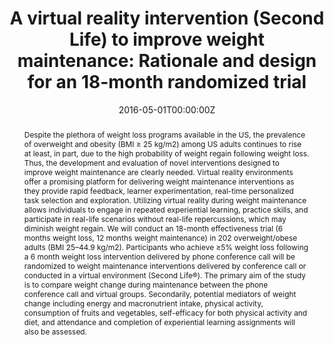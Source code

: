 ---
abstract: Despite the plethora of weight loss programs available in the US, the prevalence of overweight and obesity (BMI ≥ 25 kg/m2) among US adults continues to rise at least, in part, due to the high probability of weight regain following weight loss. Thus, the development and evaluation of novel interventions designed to improve weight maintenance are clearly needed. Virtual reality environments offer a promising platform for delivering weight maintenance interventions as they provide rapid feedback, learner experimentation, real-time personalized task selection and exploration. Utilizing virtual reality during weight maintenance allows individuals to engage in repeated experiential learning, practice skills, and participate in real-life scenarios without real-life repercussions, which may diminish weight regain. We will conduct an 18-month effectiveness trial (6 months weight loss, 12 months weight maintenance) in 202 overweight/obese adults (BMI 25–44.9 kg/m2). Participants who achieve ≥5% weight loss following a 6 month weight loss intervention delivered by phone conference call will be randomized to weight maintenance interventions delivered by conference call or conducted in a virtual environment (Second Life®). The primary aim of the study is to compare weight change during maintenance between the phone conference call and virtual groups. Secondarily, potential mediators of weight change including energy and macronutrient intake, physical activity, consumption of fruits and vegetables, self-efficacy for both physical activity and diet, and attendance and completion of experiential learning assignments will also be assessed.
authors: 
- D. K. Sullivan
- J. R. Goetz
- C. A. Gibson
- M. S. Mayo
- R. A. Washburn
- admin
- L. T. Ptomey
- J. E. Donnelly
date: "2016-05-01T00:00:00Z"
doi: "http://dx.doi.org/10.1016/j.cct.2015.11.019"
featured: false
projects: []
publication: 'Contemporary Clinical Trials'
publication_short: ""
publication_types:
- "2"
publishDate: "2016-05-20T00:00:00Z"
tags:
- Virtual reality
- Second Life
- Weight loss
- Weight maintenance
- Conference call
- Portion controlled meals
title: "A virtual reality intervention (Second Life) to improve weight maintenance: Rationale and design for an 18-month randomized trial"
---